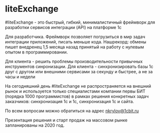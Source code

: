 # liteExchange
#liteExchange - это быстрый, гибкий, минималистичный фреймворк для разработки сервисов интеграции (API) на платформе 1с

Для разработчика. Фреймворк позволяет погрузиться в мир задач интеграции приложений, писать меньше кода. 
Нашрекорд: обмены пишет внедренец 1,5 месяца назад принятый на работу с нулевым опытом в программировании.

Для клиента - решить проблемы производительности привычных инструментов синронизации.
Для клиента - синхронизировать базы 1с друг с другом или внешними сервисами за секунду и быстрее, а не за часы и недели

На сегодняшний день #liteExchange не распространяется на внешний рынок и используется только специалистами компании первы БИТ (порядка 1000 программистов) в рамках решения конкретных задач заказчиков: синхронизация 1с и 1с, синхронизация 1с и сайта.

По всем вопросам можно обратиться на адрес nkrylov@1cbit.ru

Презентация решения и старт продаж на массовом рынке запланированы на 2020 год.
